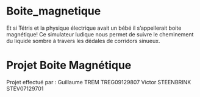 # Boite_magnetique
Et si Tétris et la physique électrique avait un bébé il s’appellerait boite magnétique! Ce simulateur ludique nous permet de suivre le cheminement du liquide sombre à travers les dédales de corridors sinueux.

# Projet Boite Magnétique

Projet effectué par :
Guillaume TREM TREG09129807
Victor STEENBRINK STEV07129701